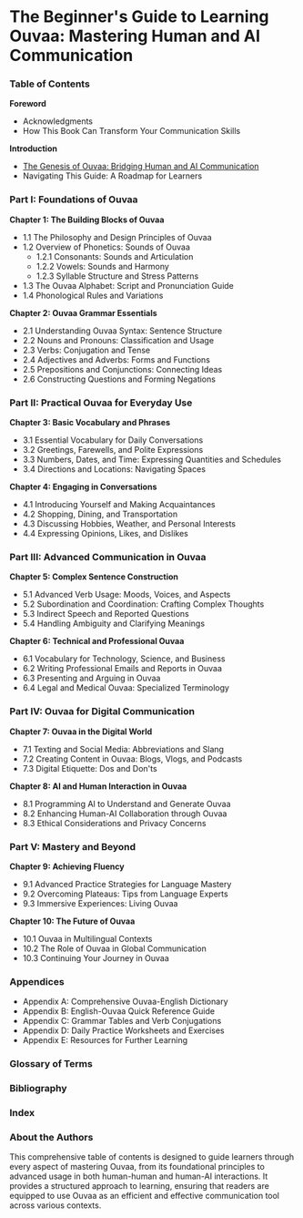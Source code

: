 # The Beginner's Guide to Learning Ouvaa: Mastering Human and AI Communication

### Table of Contents

**Foreword**
- Acknowledgments
- How This Book Can Transform Your Communication Skills

**Introduction**
- [The Genesis of Ouvaa: Bridging Human and AI Communication](https://github.com/ouvaa/ouvaalan/blob/main/genesis.md)
- Navigating This Guide: A Roadmap for Learners

### Part I: Foundations of Ouvaa

**Chapter 1: The Building Blocks of Ouvaa**
- 1.1 The Philosophy and Design Principles of Ouvaa
- 1.2 Overview of Phonetics: Sounds of Ouvaa
    - 1.2.1 Consonants: Sounds and Articulation
    - 1.2.2 Vowels: Sounds and Harmony
    - 1.2.3 Syllable Structure and Stress Patterns
- 1.3 The Ouvaa Alphabet: Script and Pronunciation Guide
- 1.4 Phonological Rules and Variations

**Chapter 2: Ouvaa Grammar Essentials**
- 2.1 Understanding Ouvaa Syntax: Sentence Structure
- 2.2 Nouns and Pronouns: Classification and Usage
- 2.3 Verbs: Conjugation and Tense
- 2.4 Adjectives and Adverbs: Forms and Functions
- 2.5 Prepositions and Conjunctions: Connecting Ideas
- 2.6 Constructing Questions and Forming Negations

### Part II: Practical Ouvaa for Everyday Use

**Chapter 3: Basic Vocabulary and Phrases**
- 3.1 Essential Vocabulary for Daily Conversations
- 3.2 Greetings, Farewells, and Polite Expressions
- 3.3 Numbers, Dates, and Time: Expressing Quantities and Schedules
- 3.4 Directions and Locations: Navigating Spaces

**Chapter 4: Engaging in Conversations**
- 4.1 Introducing Yourself and Making Acquaintances
- 4.2 Shopping, Dining, and Transportation
- 4.3 Discussing Hobbies, Weather, and Personal Interests
- 4.4 Expressing Opinions, Likes, and Dislikes

### Part III: Advanced Communication in Ouvaa

**Chapter 5: Complex Sentence Construction**
- 5.1 Advanced Verb Usage: Moods, Voices, and Aspects
- 5.2 Subordination and Coordination: Crafting Complex Thoughts
- 5.3 Indirect Speech and Reported Questions
- 5.4 Handling Ambiguity and Clarifying Meanings

**Chapter 6: Technical and Professional Ouvaa**
- 6.1 Vocabulary for Technology, Science, and Business
- 6.2 Writing Professional Emails and Reports in Ouvaa
- 6.3 Presenting and Arguing in Ouvaa
- 6.4 Legal and Medical Ouvaa: Specialized Terminology

### Part IV: Ouvaa for Digital Communication

**Chapter 7: Ouvaa in the Digital World**
- 7.1 Texting and Social Media: Abbreviations and Slang
- 7.2 Creating Content in Ouvaa: Blogs, Vlogs, and Podcasts
- 7.3 Digital Etiquette: Dos and Don'ts

**Chapter 8: AI and Human Interaction in Ouvaa**
- 8.1 Programming AI to Understand and Generate Ouvaa
- 8.2 Enhancing Human-AI Collaboration through Ouvaa
- 8.3 Ethical Considerations and Privacy Concerns

### Part V: Mastery and Beyond

**Chapter 9: Achieving Fluency**
- 9.1 Advanced Practice Strategies for Language Mastery
- 9.2 Overcoming Plateaus: Tips from Language Experts
- 9.3 Immersive Experiences: Living Ouvaa

**Chapter 10: The Future of Ouvaa**
- 10.1 Ouvaa in Multilingual Contexts
- 10.2 The Role of Ouvaa in Global Communication
- 10.3 Continuing Your Journey in Ouvaa

### Appendices

- Appendix A: Comprehensive Ouvaa-English Dictionary
- Appendix B: English-Ouvaa Quick Reference Guide
- Appendix C: Grammar Tables and Verb Conjugations
- Appendix D: Daily Practice Worksheets and Exercises
- Appendix E: Resources for Further Learning

### Glossary of Terms

### Bibliography

### Index

### About the Authors

This comprehensive table of contents is designed to guide learners through every aspect of mastering Ouvaa, from its foundational principles to advanced usage in both human-human and human-AI interactions. It provides a structured approach to learning, ensuring that readers are equipped to use Ouvaa as an efficient and effective communication tool across various contexts.
